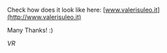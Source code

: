 Check how does it look like here: [www.valerisuleo.it](http://www.valerisuleo.it)

Many Thanks! :)

*VR*

